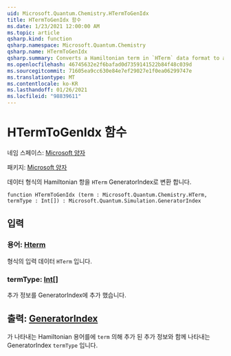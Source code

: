 ```yaml
---
uid: Microsoft.Quantum.Chemistry.HTermToGenIdx
title: HTermToGenIdx 함수
ms.date: 1/23/2021 12:00:00 AM
ms.topic: article
qsharp.kind: function
qsharp.namespace: Microsoft.Quantum.Chemistry
qsharp.name: HTermToGenIdx
qsharp.summary: Converts a Hamiltonian term in `HTerm` data format to a GeneratorIndex.
ms.openlocfilehash: 46745632e2f6bafad0d7359141522b84f48c039d
ms.sourcegitcommit: 71605ea9cc630e84e7ef29027e1f0ea06299747e
ms.translationtype: MT
ms.contentlocale: ko-KR
ms.lasthandoff: 01/26/2021
ms.locfileid: "98839611"
---
```

# <a name="htermtogenidx-function"></a>HTermToGenIdx 함수

네임 스페이스: [Microsoft 양자](xref:Microsoft.Quantum.Chemistry)

패키지: [Microsoft 양자](https://nuget.org/packages/Microsoft.Quantum.Chemistry)


데이터 형식의 Hamiltonian 항을 `HTerm` GeneratorIndex로 변환 합니다.

```qsharp
function HTermToGenIdx (term : Microsoft.Quantum.Chemistry.HTerm, termType : Int[]) : Microsoft.Quantum.Simulation.GeneratorIndex
```


## <a name="input"></a>입력

### <a name="term--hterm"></a>용어: [Hterm](xref:Microsoft.Quantum.Chemistry.HTerm)

형식의 입력 데이터 `HTerm` 입니다.


### <a name="termtype--int"></a>termType: [Int](xref:microsoft.quantum.lang-ref.int)[]

추가 정보를 GeneratorIndex에 추가 했습니다.



## <a name="output--generatorindex"></a>출력: [GeneratorIndex](xref:Microsoft.Quantum.Simulation.GeneratorIndex)

가 나타내는 Hamiltonian 용어를에 `term` 의해 추가 된 추가 정보와 함께 나타내는 GeneratorIndex `termType` 입니다.